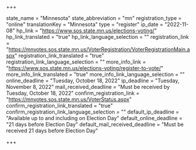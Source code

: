 +++

state_name = "Minnesota"
state_abbreviation = "mn"
registration_type = "online"
translationKey = "Minnesota"
type = "register"
ip_date = "2022-11-08"
hp_link = "https://www.sos.state.mn.us/elections-voting/"
hp_link_translated = "true"
hp_link_language_selection = ""
registration_link = "https://mnvotes.sos.state.mn.us/VoterRegistration/VoterRegistrationMain.aspx"
registration_link_translated = "true"
registration_link_language_selection = ""
more_info_link = "https://www.sos.state.mn.us/elections-voting/register-to-vote/"
more_info_link_translated = "true"
more_info_link_language_selection = ""
online_deadline = "Tuesday, October 18, 2022"
ip_deadline = "Tuesday, November 8, 2022"
mail_received_deadline = "Must be received by Tuesday, October 18, 2022"
confirm_registration_link = "https://mnvotes.sos.state.mn.us/VoterStatus.aspx"
confirm_registration_link_translated = "true"
confirm_registration_link_language_selection = ""
default_ip_deadline = "Available up to and including on Election Day"
default_online_deadline = "21 days before Election Day"
default_mail_received_deadline = "Must be received 21 days before Election Day"

+++
